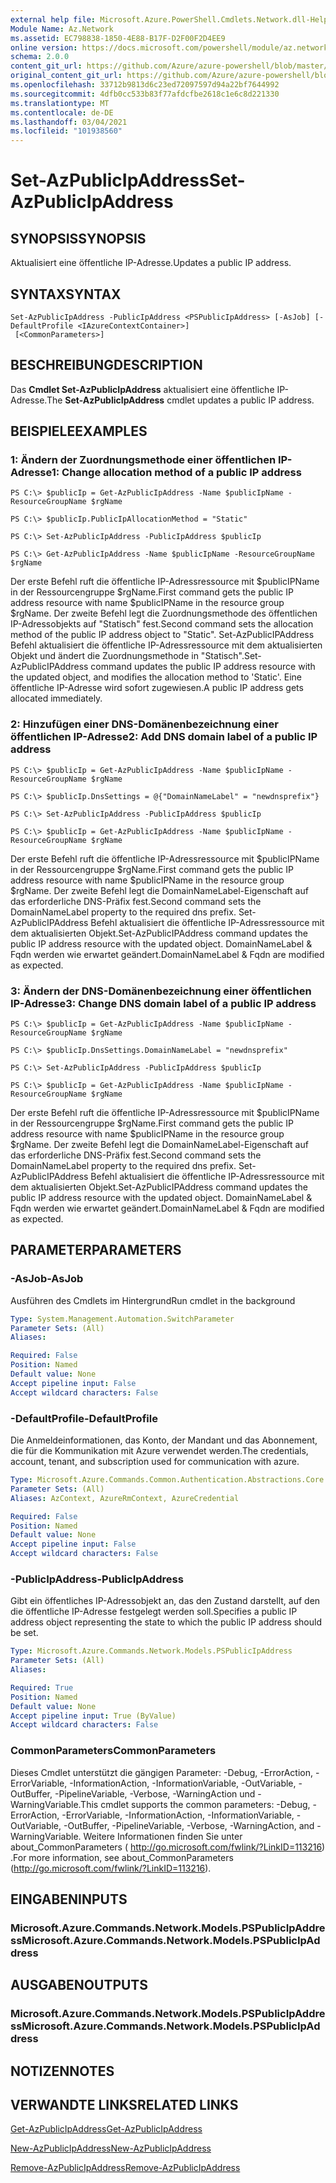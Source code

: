 ```yaml
---
external help file: Microsoft.Azure.PowerShell.Cmdlets.Network.dll-Help.xml
Module Name: Az.Network
ms.assetid: EC798838-1850-4E88-B17F-D2F00F2D4EE9
online version: https://docs.microsoft.com/powershell/module/az.network/set-azpublicipaddress
schema: 2.0.0
content_git_url: https://github.com/Azure/azure-powershell/blob/master/src/Network/Network/help/Set-AzPublicIpAddress.md
original_content_git_url: https://github.com/Azure/azure-powershell/blob/master/src/Network/Network/help/Set-AzPublicIpAddress.md
ms.openlocfilehash: 33712b9813d6c23ed72097597d94a22bf7644992
ms.sourcegitcommit: 4dfb0cc533b83f77afdcfbe2618c1e6c8d221330
ms.translationtype: MT
ms.contentlocale: de-DE
ms.lasthandoff: 03/04/2021
ms.locfileid: "101938560"
---
```

# <span data-ttu-id="afbcd-101">Set-AzPublicIpAddress</span><span class="sxs-lookup"><span data-stu-id="afbcd-101">Set-AzPublicIpAddress</span></span>

## <span data-ttu-id="afbcd-102">SYNOPSIS</span><span class="sxs-lookup"><span data-stu-id="afbcd-102">SYNOPSIS</span></span>
<span data-ttu-id="afbcd-103">Aktualisiert eine öffentliche IP-Adresse.</span><span class="sxs-lookup"><span data-stu-id="afbcd-103">Updates a public IP address.</span></span>

## <span data-ttu-id="afbcd-104">SYNTAX</span><span class="sxs-lookup"><span data-stu-id="afbcd-104">SYNTAX</span></span>

```
Set-AzPublicIpAddress -PublicIpAddress <PSPublicIpAddress> [-AsJob] [-DefaultProfile <IAzureContextContainer>]
 [<CommonParameters>]
```

## <span data-ttu-id="afbcd-105">BESCHREIBUNG</span><span class="sxs-lookup"><span data-stu-id="afbcd-105">DESCRIPTION</span></span>
<span data-ttu-id="afbcd-106">Das **Cmdlet Set-AzPublicIpAddress** aktualisiert eine öffentliche IP-Adresse.</span><span class="sxs-lookup"><span data-stu-id="afbcd-106">The **Set-AzPublicIpAddress** cmdlet updates a public IP address.</span></span>

## <span data-ttu-id="afbcd-107">BEISPIELE</span><span class="sxs-lookup"><span data-stu-id="afbcd-107">EXAMPLES</span></span>

### <span data-ttu-id="afbcd-108">1: Ändern der Zuordnungsmethode einer öffentlichen IP-Adresse</span><span class="sxs-lookup"><span data-stu-id="afbcd-108">1: Change allocation method of a public IP address</span></span>
```
PS C:\> $publicIp = Get-AzPublicIpAddress -Name $publicIpName -ResourceGroupName $rgName

PS C:\> $publicIp.PublicIpAllocationMethod = "Static"
    
PS C:\> Set-AzPublicIpAddress -PublicIpAddress $publicIp

PS C:\> Get-AzPublicIpAddress -Name $publicIpName -ResourceGroupName $rgName
```

 <span data-ttu-id="afbcd-109">Der erste Befehl ruft die öffentliche IP-Adressressource mit $publicIPName in der Ressourcengruppe $rgName.</span><span class="sxs-lookup"><span data-stu-id="afbcd-109">First command gets the public IP address resource with name $publicIPName in the resource group $rgName.</span></span>
<span data-ttu-id="afbcd-110">Der zweite Befehl legt die Zuordnungsmethode des öffentlichen IP-Adressobjekts auf "Statisch" fest.</span><span class="sxs-lookup"><span data-stu-id="afbcd-110">Second command sets the allocation method of the public IP address object to "Static".</span></span>
<span data-ttu-id="afbcd-111">Set-AzPublicIPAddress Befehl aktualisiert die öffentliche IP-Adressressource mit dem aktualisierten Objekt und ändert die Zuordnungsmethode in "Statisch".</span><span class="sxs-lookup"><span data-stu-id="afbcd-111">Set-AzPublicIPAddress command updates the public IP address resource with the updated object, and modifies the allocation method to 'Static'.</span></span> <span data-ttu-id="afbcd-112">Eine öffentliche IP-Adresse wird sofort zugewiesen.</span><span class="sxs-lookup"><span data-stu-id="afbcd-112">A public IP address gets allocated immediately.</span></span>

### <span data-ttu-id="afbcd-113">2: Hinzufügen einer DNS-Domänenbezeichnung einer öffentlichen IP-Adresse</span><span class="sxs-lookup"><span data-stu-id="afbcd-113">2: Add DNS domain label of a public IP address</span></span>
```
PS C:\> $publicIp = Get-AzPublicIpAddress -Name $publicIpName -ResourceGroupName $rgName

PS C:\> $publicIp.DnsSettings = @{"DomainNameLabel" = "newdnsprefix"}
    
PS C:\> Set-AzPublicIpAddress -PublicIpAddress $publicIp

PS C:\> $publicIp = Get-AzPublicIpAddress -Name $publicIpName -ResourceGroupName $rgName
```

<span data-ttu-id="afbcd-114">Der erste Befehl ruft die öffentliche IP-Adressressource mit $publicIPName in der Ressourcengruppe $rgName.</span><span class="sxs-lookup"><span data-stu-id="afbcd-114">First command gets the public IP address resource with name $publicIPName in the resource group $rgName.</span></span>
<span data-ttu-id="afbcd-115">Der zweite Befehl legt die DomainNameLabel-Eigenschaft auf das erforderliche DNS-Präfix fest.</span><span class="sxs-lookup"><span data-stu-id="afbcd-115">Second command sets the DomainNameLabel property to the required dns prefix.</span></span>
<span data-ttu-id="afbcd-116">Set-AzPublicIPAddress Befehl aktualisiert die öffentliche IP-Adressressource mit dem aktualisierten Objekt.</span><span class="sxs-lookup"><span data-stu-id="afbcd-116">Set-AzPublicIPAddress command updates the public IP address resource with the updated object.</span></span> <span data-ttu-id="afbcd-117">DomainNameLabel & Fqdn werden wie erwartet geändert.</span><span class="sxs-lookup"><span data-stu-id="afbcd-117">DomainNameLabel & Fqdn are modified as expected.</span></span>
    
### <span data-ttu-id="afbcd-118">3: Ändern der DNS-Domänenbezeichnung einer öffentlichen IP-Adresse</span><span class="sxs-lookup"><span data-stu-id="afbcd-118">3: Change DNS domain label of a public IP address</span></span>
```
PS C:\> $publicIp = Get-AzPublicIpAddress -Name $publicIpName -ResourceGroupName $rgName

PS C:\> $publicIp.DnsSettings.DomainNameLabel = "newdnsprefix"
    
PS C:\> Set-AzPublicIpAddress -PublicIpAddress $publicIp

PS C:\> $publicIp = Get-AzPublicIpAddress -Name $publicIpName -ResourceGroupName $rgName
```

<span data-ttu-id="afbcd-119">Der erste Befehl ruft die öffentliche IP-Adressressource mit $publicIPName in der Ressourcengruppe $rgName.</span><span class="sxs-lookup"><span data-stu-id="afbcd-119">First command gets the public IP address resource with name $publicIPName in the resource group $rgName.</span></span>
<span data-ttu-id="afbcd-120">Der zweite Befehl legt die DomainNameLabel-Eigenschaft auf das erforderliche DNS-Präfix fest.</span><span class="sxs-lookup"><span data-stu-id="afbcd-120">Second command sets the DomainNameLabel property to the required dns prefix.</span></span>
<span data-ttu-id="afbcd-121">Set-AzPublicIPAddress Befehl aktualisiert die öffentliche IP-Adressressource mit dem aktualisierten Objekt.</span><span class="sxs-lookup"><span data-stu-id="afbcd-121">Set-AzPublicIPAddress command updates the public IP address resource with the updated object.</span></span> <span data-ttu-id="afbcd-122">DomainNameLabel & Fqdn werden wie erwartet geändert.</span><span class="sxs-lookup"><span data-stu-id="afbcd-122">DomainNameLabel & Fqdn are modified as expected.</span></span>

## <span data-ttu-id="afbcd-123">PARAMETER</span><span class="sxs-lookup"><span data-stu-id="afbcd-123">PARAMETERS</span></span>

### <span data-ttu-id="afbcd-124">-AsJob</span><span class="sxs-lookup"><span data-stu-id="afbcd-124">-AsJob</span></span>
<span data-ttu-id="afbcd-125">Ausführen des Cmdlets im Hintergrund</span><span class="sxs-lookup"><span data-stu-id="afbcd-125">Run cmdlet in the background</span></span>

```yaml
Type: System.Management.Automation.SwitchParameter
Parameter Sets: (All)
Aliases:

Required: False
Position: Named
Default value: None
Accept pipeline input: False
Accept wildcard characters: False
```

### <span data-ttu-id="afbcd-126">-DefaultProfile</span><span class="sxs-lookup"><span data-stu-id="afbcd-126">-DefaultProfile</span></span>
<span data-ttu-id="afbcd-127">Die Anmeldeinformationen, das Konto, der Mandant und das Abonnement, die für die Kommunikation mit Azure verwendet werden.</span><span class="sxs-lookup"><span data-stu-id="afbcd-127">The credentials, account, tenant, and subscription used for communication with azure.</span></span>

```yaml
Type: Microsoft.Azure.Commands.Common.Authentication.Abstractions.Core.IAzureContextContainer
Parameter Sets: (All)
Aliases: AzContext, AzureRmContext, AzureCredential

Required: False
Position: Named
Default value: None
Accept pipeline input: False
Accept wildcard characters: False
```

### <span data-ttu-id="afbcd-128">-PublicIpAddress</span><span class="sxs-lookup"><span data-stu-id="afbcd-128">-PublicIpAddress</span></span>
<span data-ttu-id="afbcd-129">Gibt ein öffentliches IP-Adressobjekt an, das den Zustand darstellt, auf den die öffentliche IP-Adresse festgelegt werden soll.</span><span class="sxs-lookup"><span data-stu-id="afbcd-129">Specifies a public IP address object representing the state to which the public IP address should be set.</span></span>

```yaml
Type: Microsoft.Azure.Commands.Network.Models.PSPublicIpAddress
Parameter Sets: (All)
Aliases:

Required: True
Position: Named
Default value: None
Accept pipeline input: True (ByValue)
Accept wildcard characters: False
```

### <span data-ttu-id="afbcd-130">CommonParameters</span><span class="sxs-lookup"><span data-stu-id="afbcd-130">CommonParameters</span></span>
<span data-ttu-id="afbcd-131">Dieses Cmdlet unterstützt die gängigen Parameter: -Debug, -ErrorAction, -ErrorVariable, -InformationAction, -InformationVariable, -OutVariable, -OutBuffer, -PipelineVariable, -Verbose, -WarningAction und -WarningVariable.</span><span class="sxs-lookup"><span data-stu-id="afbcd-131">This cmdlet supports the common parameters: -Debug, -ErrorAction, -ErrorVariable, -InformationAction, -InformationVariable, -OutVariable, -OutBuffer, -PipelineVariable, -Verbose, -WarningAction, and -WarningVariable.</span></span> <span data-ttu-id="afbcd-132">Weitere Informationen finden Sie unter about_CommonParameters ( http://go.microsoft.com/fwlink/?LinkID=113216) .</span><span class="sxs-lookup"><span data-stu-id="afbcd-132">For more information, see about_CommonParameters (http://go.microsoft.com/fwlink/?LinkID=113216).</span></span>

## <span data-ttu-id="afbcd-133">EINGABEN</span><span class="sxs-lookup"><span data-stu-id="afbcd-133">INPUTS</span></span>

### <span data-ttu-id="afbcd-134">Microsoft.Azure.Commands.Network.Models.PSPublicIpAddress</span><span class="sxs-lookup"><span data-stu-id="afbcd-134">Microsoft.Azure.Commands.Network.Models.PSPublicIpAddress</span></span>

## <span data-ttu-id="afbcd-135">AUSGABEN</span><span class="sxs-lookup"><span data-stu-id="afbcd-135">OUTPUTS</span></span>

### <span data-ttu-id="afbcd-136">Microsoft.Azure.Commands.Network.Models.PSPublicIpAddress</span><span class="sxs-lookup"><span data-stu-id="afbcd-136">Microsoft.Azure.Commands.Network.Models.PSPublicIpAddress</span></span>

## <span data-ttu-id="afbcd-137">NOTIZEN</span><span class="sxs-lookup"><span data-stu-id="afbcd-137">NOTES</span></span>

## <span data-ttu-id="afbcd-138">VERWANDTE LINKS</span><span class="sxs-lookup"><span data-stu-id="afbcd-138">RELATED LINKS</span></span>

[<span data-ttu-id="afbcd-139">Get-AzPublicIpAddress</span><span class="sxs-lookup"><span data-stu-id="afbcd-139">Get-AzPublicIpAddress</span></span>](./Get-AzPublicIpAddress.md)

[<span data-ttu-id="afbcd-140">New-AzPublicIpAddress</span><span class="sxs-lookup"><span data-stu-id="afbcd-140">New-AzPublicIpAddress</span></span>](./New-AzPublicIpAddress.md)

[<span data-ttu-id="afbcd-141">Remove-AzPublicIpAddress</span><span class="sxs-lookup"><span data-stu-id="afbcd-141">Remove-AzPublicIpAddress</span></span>](./Remove-AzPublicIpAddress.md)


